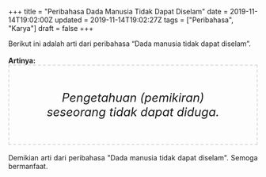 +++
title = "Peribahasa Dada Manusia Tidak Dapat Diselam"
date = 2019-11-14T19:02:00Z
updated = 2019-11-14T19:02:27Z
tags = ["Peribahasa", "Karya"]
draft = false
+++

<div dir="ltr" style="text-align: left;" trbidi="on"><div style="text-align: justify;">Berikut ini adalah arti dari peribahasa “Dada manusia tidak dapat diselam”.</div><br /><div style="text-align: justify;"><b>Artinya:</b></div><div style="border: 2px dashed #ddd; font-size: 24px; height: auto; margin: 0 auto; padding: 50px; text-align: center; width: auto;"><i>Pengetahuan (pemikiran) seseorang tidak dapat diduga.</i></div><br /><div style="text-align: justify;">Demikian arti dari peribahasa "Dada manusia tidak dapat diselam". Semoga bermanfaat.</div></div>

